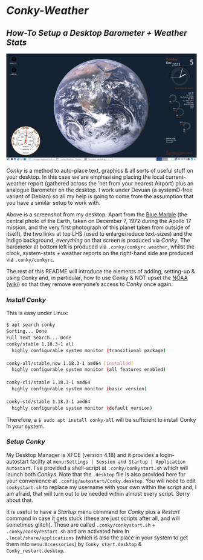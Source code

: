 # *Conky-Weather*
## *How-To Setup a Desktop Barometer + Weather Stats*

![conky desktop view](https://github.com/alexkemp9/Conky-Weather/blob/main/Screenshot_2023-12-05_02-03-04.png)

*Conky* is a method to auto-place text, graphics & all sorts of useful stuff on your desktop. In this case we are emphasising placing the local current-weather report (gathered across the ’net from your nearest Airport) plus an analogue Barometer on the desktop. I work under Devuan (a systemD-free variant of Debian) so all my help is going to come from the assumption that you have a similar setup to work with.

Above is a screenshot from my desktop. Apart from the [Blue Marble](https://en.wikipedia.org/wiki/The_Blue_Marble) (the central photo of the Earth, taken on December 7, 1972 during the Apollo 17 mission, and the very first photograph of this planet taken from outside of itself), the two links at top LHS (used to enlarge/reduce text-sizes) and the Indigo background, *everything* on that screen is produced via *Conky*. The barometer at bottom left is produced via `.conky/conkyrc.weather`, whilst the clock, system-stats + weather reports on the right-hand side are produced via `.conky/conkyrc`.

The rest of this README will introduce the elements of adding, setting-up & using Conky and, in particular, how to use Conky & NOT upset the [NOAA](https://www.noaa.gov/weather) ([wiki](https://en.wikipedia.org/wiki/National_Oceanic_and_Atmospheric_Administration)) so that they remove everyone’s access to *Conky* once again.

### *Install Conky*
This is easy under Linux:

```bash
$ apt search conky
Sorting... Done
Full Text Search... Done
conky/stable 1.18.3-1 all
  highly configurable system monitor (transitional package)

conky-all/stable,now 1.18.3-1 amd64 [installed]
  highly configurable system monitor (all features enabled)

conky-cli/stable 1.18.3-1 amd64
  highly configurable system monitor (basic version)

conky-std/stable 1.18.3-1 amd64
  highly configurable system monitor (default version)
```
Therefore, a `$ sudo apt install conky-all` will be sufficient to install Conky in your system.

### *Setup Conky*
My Desktop Manager is XFCE (version 4.18) and it provides a login-autostart facilty at `menu:Settings | Session and Startup | Application Autostart`. I've provided a shell-script at `.conky/conkystart.sh` which will launch both *Conkys*. Note that the `.desktop` file is also provided here for your convenience at `.config/autostart/Conky.desktop`. You will need to edit `conkystart.sh` to replace my username with your own within the script and, I am afraid, that will turn out to be needed within almost every script. Sorry about that.

It is useful to have a *Startup* menu command for *Conky* plus a *Restart* command in case it gets stuck (these are just scripts after all, and will sometimes glitch). Those are called `.conky/conkystart.sh` + `.conky/conkyrestart.sh` and are activated here in `.local/share/applications` (which is also the place in your system to get them into `menu:Accessories`) by `Conky_start.desktop` & `Conky_restart.desktop`.
